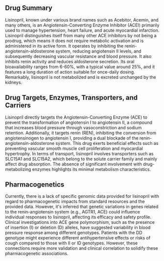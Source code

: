 ## Drug Summary
Lisinopril, known under various brand names such as Acebitor, Acemin, and many others, is an Angiotensin-Converting Enzyme Inhibitor (ACEI) primarily used to manage hypertension, heart failure, and acute myocardial infarction. Lisinopril distinguishes itself from many other ACE inhibitors by not being a prodrug, which means it does not require metabolic activation and is administered in its active form. It operates by inhibiting the renin-angiotensin-aldosterone system, reducing angiotensin II levels, and subsequently decreasing vascular resistance and blood pressure. It also inhibits renin activity and reduces aldosterone secretion. Its oral bioavailability ranges from 6-60%, with a typical value around 25%, and it features a long duration of action suitable for once-daily dosing. Remarkably, lisinopril is not metabolized and is excreted unchanged by the kidneys.

## Drug Targets, Enzymes, Transporters, and Carriers
Lisinopril directly targets the Angiotensin-Converting Enzyme (ACE) to prevent the transformation of angiotensin I to angiotensin II, a compound that increases blood pressure through vasoconstriction and sodium retention. Additionally, it targets renin (REN), inhibiting the conversion from angiotensinogen to angiotensin I, providing a dual blockade of the renin-angiotensin-aldosterone system. This drug exerts beneficial effects such as preventing vascular smooth muscle cell proliferation and myocardial hypertrophy. In terms of transport, lisinopril involves transporters such as SLC15A1 and SLC15A2, which belong to the solute carrier family and mainly affect drug absorption. The absence of significant involvement with drug-metabolizing enzymes highlights its minimal metabolism characteristics.

## Pharmacogenetics
Currently, there is a lack of specific genomic data provided for lisinopril with regard to pharmacogenetic impacts from standard resources and the provided data. However, it's inferred that genetic variations in genes related to the renin-angiotensin system (e.g., AGTR1, ACE) could influence individual responses to lisinopril, affecting its efficacy and safety profile. Clinical investigations into ACE gene polymorphism, such as the presence of insertion (I) or deletion (D) alleles, have suggested variability in blood pressure response among different genotypes. Patients with the DD genotype might experience different antihypertensive effects or risks of cough compared to those with II or ID genotypes. However, these connections require more validation and clinical correlation to solidify these pharmacogenetic associations.